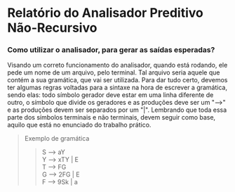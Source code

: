 # Relatório do Analisador Preditivo Não-Recursivo

### Como utilizar o analisador, para gerar as saídas esperadas?


<p>Visando um correto funcionamento do analisador, quando está rodando, ele pede um nome de um arquivo, pelo terminal. Tal arquivo seria aquele que contém a sua gramática, que vai ser utilizada. Para dar tudo certo, devemos ter algumas regras voltadas para a sintaxe na hora de escrever a gramática, sendo elas: todo símbolo gerador deve estar em uma linha diferente de outro, o símbolo que divide os geradores e as produções deve ser um "-->" e as produções devem ser separados por um "|". Lembrando que toda essa parte dos símbolos terminais e não terminais, devem seguir como base, aquilo que está no enunciado do trabalho prático.</p>

> Exemplo de gramática
>
>> S --> aY <br />
>> Y --> xTY | E <br />
>> T --> FG <br />
>> G --> 2FG | E <br />
>> F --> 9Sk | a
<br />
